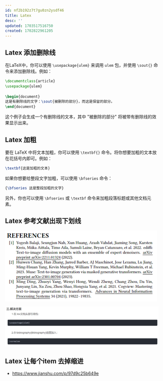 ```yaml
---
id: nf2b192z7t7gu0zn2ysdf46
title: Latex
desc: ''
updated: 1703517516750
created: 1702822961205
---
```


## Latex 添加删除线

在LaTeX中，你可以使用 `\usepackage{ulem}` 来调用 `ulem` 包，并使用 `\sout{}` 命令来添加删除线。例如：

```latex
\documentclass{article}
\usepackage{ulem}

\begin{document}
这是有删除线的文字：\sout{被删除的部分}，而这是保留的部分。
\end{document}
```

这个例子会生成一个有删除线的文本，其中 "被删除的部分" 将被带有删除线的效果显示出来。


## Latex 加粗

要在 LaTeX 中将文本加粗，你可以使用 `\textbf{}` 命令。将你想要加粗的文本放在花括号内即可。例如：

```latex
\textbf{这是加粗的文本}
```

如果你想要给整段文字加粗，可以使用 `\bfseries` 命令：

```latex
{\bfseries 这是整段加粗的文字}
```

另外，你也可以使用 `\bfseries` 或 `\textbf` 命令来加粗段落标题或其他文档元素。


## Latex 参考文献出现下划线
![图 0](assets/images/ca0a7c1b9843ebb7a01859dd71ff482a10b0c62c599a3efb03823678db4f726d.png)  

![图 1](assets/images/0de18eca120a36eca4aa4676114e1fbba5e282d7ef6e896393ca0667bdab5bd7.png)  



## Latex 让每个item 去掉缩进

* https://www.jianshu.com/p/97d9c25b649e
